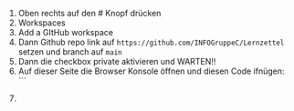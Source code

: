  1. Oben rechts auf den # Knopf drücken
 2. Workspaces
 3. Add a GItHub workspace
 4. Dann Github repo link auf `https://github.com/INFOGruppeC/Lernzettel` setzen und branch auf `main`
 5. Dann die checkbox private aktivieren und WARTEN!!
 6. Auf dieser Seite die Browser Konsole öffnen und diesen Code ifnügen: ```
 7. ```

<!--stackedit_data:
eyJoaXN0b3J5IjpbLTY3MTkwMTQ3OV19
-->